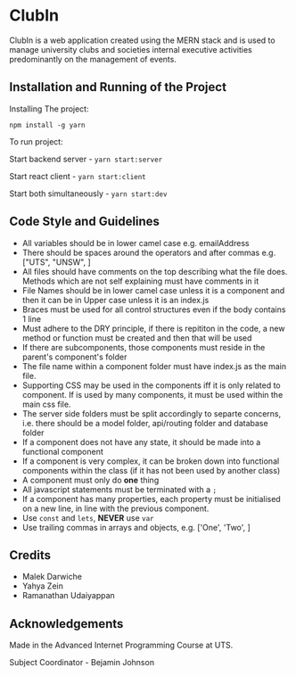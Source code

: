 # ClubIn

ClubIn is a web application created using the MERN stack and is used to manage university clubs and societies internal executive activities predominantly on the management of events.


## Installation and Running of the Project


Installing The project:

`npm install -g yarn`

To run project:

Start backend server - `yarn start:server`

Start react client - `yarn start:client` 

Start both simultaneously - `yarn start:dev` 

## Code Style and Guidelines

* All variables should be in lower camel case e.g. emailAddress
* There should be spaces around the operators and after commas e.g. ["UTS", "UNSW", ]
* All files should have comments on the top describing what the file does. Methods which are not self explaining must have comments in it
* File Names should be in lower camel case unless it is a component and then it can be in Upper case unless it is an index.js
* Braces must be used for all control structures even if the body contains 1 line
* Must adhere to the DRY principle, if there is repititon in the code, a new method or function must be created and then that will be used
* If there are subcomponents, those components must reside in the parent's component's folder
* The file name within a component folder must have index.js as the main file. 
* Supporting CSS may be used in the components iff it is only related to component. If is used by many components, it must be used within the main css file.
* The server side folders must be split accordingly to separte concerns, i.e. there should be a model folder, api/routing folder and database folder
* If a component does not have any state, it should be made into a functional component
* If a component is very complex, it can be broken down into functional components within the class (if it has not been used by another class)
* A component must only do **one** thing
* All javascript statements must be terminated with a `;`
* If a component has many properties, each property must be initialised on a new line, in line with the previous component.
* Use `const` and `lets`, **NEVER** use `var`
* Use trailing commas in arrays and objects, e.g. ['One', 'Two', ]

## Credits

* Malek Darwiche
* Yahya Zein
* Ramanathan Udaiyappan

## Acknowledgements

Made in the Advanced Internet Programming Course at UTS.

Subject Coordinator - Bejamin Johnson
